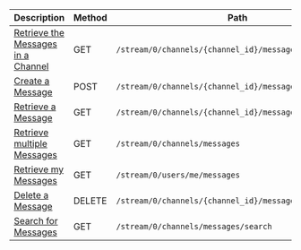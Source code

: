 <table class='table table-striped'>
    <thead>
        <tr>
            <th width="410">Description</th>
            <th width="80">Method</th>
            <th width="320">Path</th>
            <th width="60">Token</th>
        </tr>
    </thead>
    <tbody>
        <tr>
            <td><a href="/reference/resources/message/lifecycle/#retrieve-the-messages-in-a-channel">Retrieve the Messages in a Channel</a></td>
            <td>GET</td>
            <td><code>/stream/0/channels/{channel_id}/messages</code></td>
            <td>Varies</td>
        </tr>
        <tr>
            <td><a href="/reference/resources/message/lifecycle/#create-a-message">Create a Message</a></td>
            <td>POST</td>
            <td><code>/stream/0/channels/{channel_id}/messages</code></td>
            <td>User</td>
        </tr>
        <tr>
            <td><a href="/reference/resources/message/lookup/#retrieve-a-message">Retrieve a Message</a></td>
            <td>GET</td>
            <td><code>/stream/0/channels/{channel_id}/messages/{message_id}</code></td>
            <td>Varies</td>
        </tr>
        <tr>
            <td><a href="/reference/resources/message/lookup/#retrieve-multiple-messages">Retrieve multiple Messages</a></td>
            <td>GET</td>
            <td><code>/stream/0/channels/messages</code></td>
            <td>Any</td>
        </tr>
        <tr>
            <td><a href="/reference/resources/message/lookup/#retrieve-my-messages">Retrieve my Messages</a></td>
            <td>GET</td>
            <td><code>/stream/0/users/me/messages</code></td>
            <td>User</td>
        </tr>
        <tr>
            <td><a href="/reference/resources/message/lifecycle/#delete-a-message">Delete a Message</a></td>
            <td>DELETE</td>
            <td><code>/stream/0/channels/{channel_id}/messages/{message_id}</code></td>
            <td>User</td>
        </tr>
        <tr>
            <td><a href="/reference/resources/message/search/#search-for-messages">Search for Messages</a></td>
            <td>GET</td>
            <td><code>/stream/0/channels/messages/search</code></td>
            <td>Any</td>
        </tr>
    </tbody>
</table>
